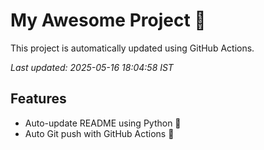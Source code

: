 # My Awesome Project 🚀

This project is automatically updated using GitHub Actions.

_Last updated: 2025-05-16 18:04:58 IST_

## Features
- Auto-update README using Python 🐍
- Auto Git push with GitHub Actions 🤖

